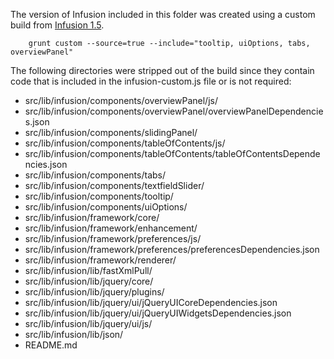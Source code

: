 The version of Infusion included in this folder was created using a custom build from [Infusion 1.5](https://github.com/fluid-project/infusion/tree/infusion-1.5).

```
    grunt custom --source=true --include="tooltip, uiOptions, tabs, overviewPanel"
```

The following directories were stripped out of the build since they contain code that is included in the infusion-custom.js file or is not required:

* src/lib/infusion/components/overviewPanel/js/
* src/lib/infusion/components/overviewPanel/overviewPanelDependencies.json
* src/lib/infusion/components/slidingPanel/
* src/lib/infusion/components/tableOfContents/js/
* src/lib/infusion/components/tableOfContents/tableOfContentsDependencies.json
* src/lib/infusion/components/tabs/
* src/lib/infusion/components/textfieldSlider/
* src/lib/infusion/components/tooltip/
* src/lib/infusion/components/uiOptions/
* src/lib/infusion/framework/core/
* src/lib/infusion/framework/enhancement/
* src/lib/infusion/framework/preferences/js/
* src/lib/infusion/framework/preferences/preferencesDependencies.json
* src/lib/infusion/framework/renderer/
* src/lib/infusion/lib/fastXmlPull/
* src/lib/infusion/lib/jquery/core/
* src/lib/infusion/lib/jquery/plugins/
* src/lib/infusion/lib/jquery/ui/jQueryUICoreDependencies.json
* src/lib/infusion/lib/jquery/ui/jQueryUIWidgetsDependencies.json
* src/lib/infusion/lib/jquery/ui/js/
* src/lib/infusion/lib/json/
* README.md